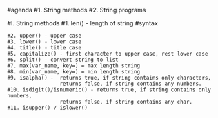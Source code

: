 #agenda
#1. String methods
#2. String programs

#I. String methods
    #1. len() - length of string
    #syntax 

    #2. upper() - upper case
    #3. lower() - lower case
    #4. title() - title case
    #5. capitalize() - first character to upper case, rest lower case
    #6. split() - convert string to list 
    #7. max(var_name, key=) = max length string
    #8. min(var_name, key=) = min length string
    #9. isalpha() -  returns true, if string contains only characters,
                     returns false, if string contains any numbers.
    #10. isdigit()/isnumeric() - returns true, if string contains only numbers,
                     returns false, if string contains any char.
    #11. isupper() / islower()
